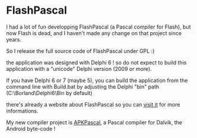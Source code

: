 # FlashPascal

I had a lot of fun developping FlashPascal (a Pascal compiler for Flash), but now Flash is dead, and I haven't made any change on that project since years.

So I release the full source code of FlashPascal under GPL :)

the application was designed with Delphi 6 ! so do not expect to build this application with a "unicode" Delphi version (2009 or more).

If you have Delphi 6 or 7 (maybe 5), you can build the application from the command line with Build.bat by adjusting the Delphi "bin" path (C:\Borland\Delphi6\Bin by default)

there's already a website about FlashPascal so you can [visit it](http://flashpascal.execute.fr) for more informations.

My new compiler project is [APKPascal](https://github.com/tothpaul/APKPascal), a Pascal compiler for Dalvik, the Android byte-code !